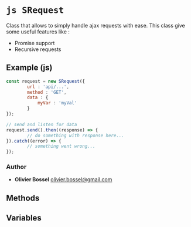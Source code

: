 


<!-- @namespace    sugar.js.http -->

# ```js SRequest ```


Class that allows to simply handle ajax requests with ease.
This class give some useful features like :
- Promise support
- Recursive requests



## Example (js)

```js
const request = new SRequest({
		url : 'api/...',
		method : 'GET',
		data : {
			myVar : 'myVal'
		}
});

// send and listen for data
request.send().then((response) => {
		// do something with response here...
}).catch((error) => {
		// something went wrong...
});
```


### Author
- **Olivier Bossel** <a href="mailto:olivier.bossel@gmail.com">olivier.bossel@gmail.com</a> 


## Methods



## Variables


